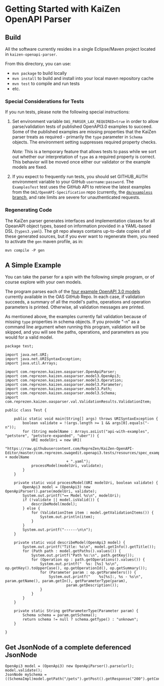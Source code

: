 # Getting Started with KaiZen OpenAPI Parser

## Build

All the software currently resides in a single Eclipse/Maven project
located in `kaizen-openapi-parser`.

From this directory, you can use:
* `mvn package` to build locally
* `mvn install` to build and install into your local maven repository
  cache
* `mvn test` to compile and run tests
* etc.

### Special Considerations for Tests

If you run tests, please note the following special instructions:

1. Set environment variable `OAS_PARSER_LAX_REQUIRED=true` in order to
   allow parse/validation tests of published OpenAPI3.0 examples to
   succeed. Some of the published examples are missing properties that
   the KaiZen parser treats as required - primarily the `type`
   parameter in `Schema` objects. The environment setting suppresses
   required property checks. 
   
   _Note:_ This is a temporary feature that allows tests to pass while
   we sort out whether our interpretation of `type` as a required 
   property is correct. This behavior will be moved once either our
   validator or the example models are fixed.

2. If you expect to frequently run tests, you should set GITHUB_AUTH
   environment variable to your GitHub `username:password`. The
   `ExamplesTest` test uses the GitHub API to retrieve the latest
   examples from the `OAI/OpenAPI-Specification` repo (currently, the
   [`dm/exampless` branch](https://github.com/OAI/OpenAPI-Specification/tree/dm/examples/examples/v3.0), and rate limits are severe for
   unauthenticated requests.

### Regenerating Code

The KaiZen parser generates interfaces and implementation classes for
all OpeanAPI object types, based on information provided in a
YAML-based DSL (`types3.yaml`). The git repo always contains
up-to-date copies of all these generated sources, but if you ever want
to regenerate them, you need to activate the `gen` maven profile, as
in:

```
mvn compile -P gen
```

## A Simple Example

You can take the parser for a spin with the following simple program,
or of course explore with your own models.

The program parses each of the
[four
example OpenAPI 3.0 models](https://github.com/OAI/OpenAPI-Specification/tree/dm/examples/examples/v3.0) currently available in the OAS GitHub
Repo. In each case, if validation succeeds, a summary of all the
model's paths, operations and operation parameters is
printed. Otherwise, all validation messages are printed.

As mentioned above, the examples currently fail validation because of
missing `type` properties in schema objects. If you provide "-n" as a
command line argument when running this program, validation will be
skipped, and you will see the paths, operations, and parameters as you
would for a valid model.

```
package test;

import java.net.URI;
import java.net.URISyntaxException;
import java.util.Arrays;

import com.reprezen.kaizen.oasparser.OpenApiParser;
import com.reprezen.kaizen.oasparser.model3.OpenApi3;
import com.reprezen.kaizen.oasparser.model3.Operation;
import com.reprezen.kaizen.oasparser.model3.Parameter;
import com.reprezen.kaizen.oasparser.model3.Path;
import com.reprezen.kaizen.oasparser.model3.Schema;
import com.reprezen.kaizen.oasparser.val.ValidationResults.ValidationItem;

public class Test {

    public static void main(String[] args) throws URISyntaxException {
        boolean validate = !(args.length >= 1 && args[0].equals("-n"));
        for (String modelName : Arrays.asList("api-with-examples", "petstore", "petstore-expanded", "uber")) {
            URI modelUri = new URI(
                    "https://raw.githubusercontent.com/RepreZen/KaiZen-OpenAPI-Editor/master/com.reprezen.swagedit.openapi3.tests/resources/spec_examples/v3.0/" + modelName
                            + ".yaml");
            processModel(modelUri, validate);
        }
    }

    private static void processModel(URI modelUri, boolean validate) {
        OpenApi3 model = (OpenApi3) new OpenApiParser().parse(modelUri, validate);
        System.out.printf("== Model %s\n", modelUri);
        if (!validate || model.isValid()) {
            describeModel(model);
        } else {
            for (ValidationItem item : model.getValidationItems()) {
                System.out.println(item);
            }
        }
        System.out.printf("------\n\n");
    }

    private static void describeModel(OpenApi3 model) {
        System.out.printf("Title: %s\n", model.getInfo().getTitle());
        for (Path path : model.getPaths().values()) {
            System.out.printf("Path %s:\n", path.getKey());
            for (Operation op : path.getOperations().values()) {
                System.out.printf("  %s: [%s] %s\n", op.getKey().toUpperCase(), op.getOperationId(), op.getSummary());
                for (Parameter param : op.getParameters()) {
                    System.out.printf("    %s[%s]:, %s - %s\n", param.getName(), param.getIn(), getParameterType(param),
                            param.getDescription());
                }
            }
        }
    }

    private static String getParameterType(Parameter param) {
        Schema schema = param.getSchema();
        return schema != null ? schema.getType() : "unknown";
    }

}
```
## Get JsonNode of a complete deferenced JsonNode
```
OpenApi3 model = (OpenApi3) new OpenApiParser().parse(url);
model.validate();
JsonNode mySchema = ((SchemaImpl)model.getPath("/pets").getPost().getResponse("200").getContentMediaType("application/json").getSchema()).getDereferencedJsonTree();
```